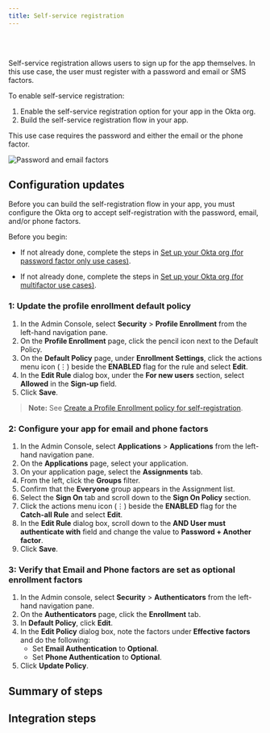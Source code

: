 ```yaml
---
title: Self-service registration
---
```


<div class="oie-embedded-sdk">

<ApiLifecycle access="ie" /><br>
<ApiLifecycle access="Limited GA" /><br>

<StackSelector class="cleaner-selector"/>

Self-service registration allows users to sign up for the app themselves. In this use case, the user must register with a password and email or SMS factors.

To enable self-service registration:

1. Enable the self-service registration option for your app in the Okta org.
1. Build the self-service registration flow in your app.

This use case requires the password and either the email or the phone factor.

<div class="common-image-format">

![Password and email factors](/img/oie-embedded-sdk/factor-password-email-or-phone.png
 "Password and email factors")

</div>

## Configuration updates

Before you can build the self-registration flow in your app, you must configure the Okta org to accept self-registration with the password, email, and/or phone factors.

Before you begin:

* If not already done, complete the steps in [Set up your Okta org (for password factor only use cases)](/docs/guides/oie-embedded-common-org-setup/aspnet/main/#set-up-your-okta-org-for-password-factor-only-use-cases).

* If not already done, complete the steps in [Set up your Okta org (for multifactor use cases)](/docs/guides/oie-embedded-common-org-setup/aspnet/main/#set-up-your-okta-org-for-multifactor-use-cases).

### 1: Update the profile enrollment default policy

1. In the Admin Console, select **Security** > **Profile Enrollment** from the left-hand navigation pane.
1. On the **Profile Enrollment** page, click the pencil icon next to the Default Policy.
1. On the **Default Policy** page, under **Enrollment Settings**, click the actions menu icon (⋮) beside the **ENABLED** flag for the rule and select **Edit**.
1. In the **Edit Rule** dialog box, under the **For new users** section, select **Allowed** in the **Sign-up** field.
1. Click **Save**.

> **Note:** See [Create a Profile Enrollment policy for self-registration](https://help.okta.com/en/oie/Content/Topics/identity-engine/policies/create-profile-enrollment-policy-sr.htm).

### 2: Configure your app for email and phone factors

1. In the Admin Console, select **Applications** > **Applications** from the left-hand navigation pane.
1. On the **Applications** page, select your application.
1. On your application page, select the **Assignments** tab.
1. From the left, click the **Groups** filter.
1. Confirm that the **Everyone** group appears in the Assignment list.
1. Select the **Sign On** tab and scroll down to the **Sign On Policy** section.
1. Click the actions menu icon (⋮) beside the **ENABLED** flag for the **Catch-all Rule** and select **Edit**.
1. In the **Edit Rule** dialog box, scroll down to the **AND User must authenticate with** field and change the value to **Password + Another factor**.
1. Click **Save**.

### 3: Verify that Email and Phone factors are set as optional enrollment factors

1. In the Admin console, select **Security** > **Authenticators** from the left-hand navigation pane.
1. On the **Authenticators** page, click the **Enrollment** tab.
1. In **Default Policy**, click **Edit**.
1. In the **Edit Policy** dialog box, note the factors under **Effective factors** and do the following:
   * Set **Email Authentication** to **Optional**.
   * Set **Phone Authentication** to **Optional**.
1. Click **Update Policy**.

## Summary of steps

<StackSelector snippet="summaryofsteps" noSelector />

## Integration steps

<StackSelector snippet="integrationsteps" noSelector />

</div>
